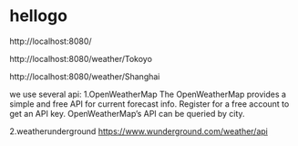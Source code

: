 # hellogo

http://localhost:8080/

http://localhost:8080/weather/Tokoyo

http://localhost:8080/weather/Shanghai


we use several api:
1.OpenWeatherMap
The OpenWeatherMap provides a simple and free API for current forecast info. Register for a free account to get an API key. OpenWeatherMap’s API can be queried by city.

2.weatherunderground
https://www.wunderground.com/weather/api
